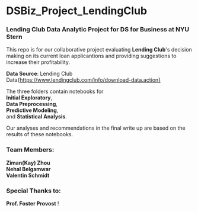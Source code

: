 # DSBiz_Project_LendingClub

### Lending Club Data Analytic Project for DS for Business at NYU Stern 


This repo is for our collaborative project evaluating **Lending Club**'s decision making on its current loan applicantions and providing suggestions to increase their profitability. 

**Data Source**: Lending Club Data{https://www.lendingclub.com/info/download-data.action}

The three folders contain notebooks for <br/>
**Initial Exploratory**, <br/>
**Data Preprocessing**, <br/>
**Predictive Modeling**, <br/>
and **Statistical Analysis**.<br/>

Our analyses and recommendations in the final write up are based on the results of these notebooks.


### Team Members:
**Ziman(Kay) Zhou**<br/>
**Nehal Belgamwar**<br/>
**Valentin Schmidt**


### Special Thanks to:
**Prof. Foster Provost** !
